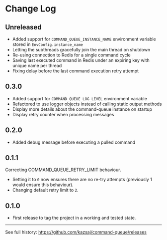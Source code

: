 # Change Log

## Unreleased
- Added support for `COMMAND_QUEUE_INSTANCE_NAME` environment variable stored in `EnvConfig.instance_name`
- Letting the subthreads gracefully join the main thread on shutdown
- Re-using connection to Redis for a single command cycle
- Saving last executed command in Redis under an expiring key with unique name per thread
- Fixing delay before the last command execution retry attempt

## 0.3.0
- Added support for `COMMAND_QUEUE_LOG_LEVEL` environment variable
- Refactored to use logger objects instead of calling static output methods
- Display more details about the command-queue instance on startup
- Display retry counter when processing messages

## 0.2.0
- Added debug message before executing a pulled command

## 0.1.1
Correcting COMMAND_QUEUE_RETRY_LIMIT behaviour.
- Setting it to `0` now ensures there are no re-try attempts (previously 1 would ensure this behaviour).
- Changing default retry limit to `2`.

## 0.1.0
- First release to tag the project in a working and tested state.

---

See full history: https://github.com/kazsaj/command-queue/releases